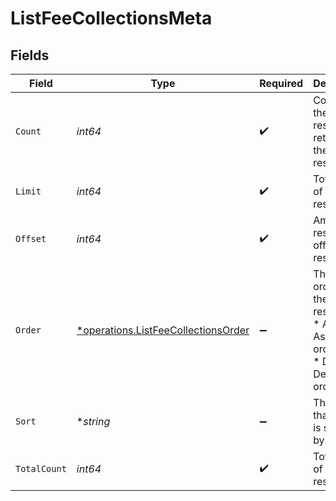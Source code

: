 # ListFeeCollectionsMeta


## Fields

| Field                                                                                     | Type                                                                                      | Required                                                                                  | Description                                                                               |
| ----------------------------------------------------------------------------------------- | ----------------------------------------------------------------------------------------- | ----------------------------------------------------------------------------------------- | ----------------------------------------------------------------------------------------- |
| `Count`                                                                                   | *int64*                                                                                   | :heavy_check_mark:                                                                        | Count of the resources returned in the response.                                          |
| `Limit`                                                                                   | *int64*                                                                                   | :heavy_check_mark:                                                                        | Total limit of the response.                                                              |
| `Offset`                                                                                  | *int64*                                                                                   | :heavy_check_mark:                                                                        | Amount of resource to offset in the response.                                             |
| `Order`                                                                                   | [*operations.ListFeeCollectionsOrder](../../models/operations/listfeecollectionsorder.md) | :heavy_minus_sign:                                                                        | The ordering of the response.<br/>* ASC - Ascending order<br/>* DESC - Descending order   |
| `Sort`                                                                                    | **string*                                                                                 | :heavy_minus_sign:                                                                        | The field that the list is sorted by.                                                     |
| `TotalCount`                                                                              | *int64*                                                                                   | :heavy_check_mark:                                                                        | Total count of all the resources.                                                         |